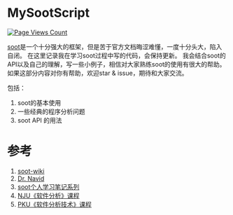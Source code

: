 # MySootScript


[![Page Views Count](https://badges.toozhao.com/badges/01F7NNRQH1QEEJVY4HA933246X/blue.svg)](https://badges.toozhao.com/stats/01F7NNRQH1QEEJVY4HA933246X "Get your own page views count badge on badges.toozhao.com")

[soot](https://github.com/soot-oss/soot)是一个十分强大的框架，但是苦于官方文档晦涩难懂，一度十分头大，陷入自闭。
在这里记录我在学习soot过程中写的代码，会保持更新。
我会结合soot的API以及自己的理解，写一些小例子，相信对大家熟练soot的使用有很大的帮助。
如果这部分内容对你有帮助，欢迎star & issue，期待和大家交流。

包括：
1. soot的基本使用
2. 一些经典的程序分析问题
3. soot API 的用法


# 参考
1. [soot-wiki](https://github.com/soot-oss/soot/wiki)
2. [Dr. Navid](https://github.com/noidsirius/SootTutorial)
3. [soot个人学习笔记系列](https://0range228.github.io/tags/Soot/)
4. [NJU《软件分析》课程](https://pascal-group.bitbucket.io/teaching.html)
5. [PKU《软件分析技术》课程](https://liveclass.org.cn/cloudCourse/#/courseDetail/8mI06L2eRqk8GcsW)
